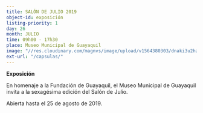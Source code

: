 ```yaml
---
title: SALÓN DE JULIO 2019
object-id: exposición
listing-priority: 1
day: 26
month: JULIO
time: 09h00 - 17h30
place: Museo Municipal de Guayaquil
image: "//res.cloudinary.com/magnvs/image/upload/v1564380303/dnaki3u2hztf2wqusajs.jpg"
ext-url: "/capsulas/"
---
```

**Exposición**

En homenaje a la Fundación de Guayaquil, el Museo Municipal de Guayaquil invita a la sexagésima edición del Salón de Julio.

Abierta hasta el 25 de agosto de 2019.
